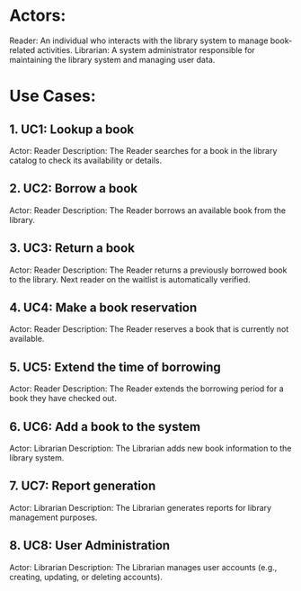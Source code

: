 # Actors:

Reader: An individual who interacts with the library system to manage book-related activities.
Librarian: A system administrator responsible for maintaining the library system and managing user data.

# Use Cases:

## 1. UC1: Lookup a book

Actor: Reader
Description: The Reader searches for a book in the library catalog to check its availability or details.

## 2. UC2: Borrow a book

Actor: Reader
Description: The Reader borrows an available book from the library.

## 3. UC3: Return a book

Actor: Reader
Description: The Reader returns a previously borrowed book to the library. Next reader on the waitlist is automatically verified.

## 4. UC4: Make a book reservation

Actor: Reader
Description: The Reader reserves a book that is currently not available.

## 5. UC5: Extend the time of borrowing

Actor: Reader
Description: The Reader extends the borrowing period for a book they have checked out.

## 6. UC6: Add a book to the system

Actor: Librarian
Description: The Librarian adds new book information to the library system.

## 7. UC7: Report generation

Actor: Librarian
Description: The Librarian generates reports for library management purposes.

## 8. UC8: User Administration

Actor: Librarian
Description: The Librarian manages user accounts (e.g., creating, updating, or deleting accounts).
